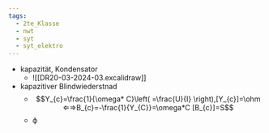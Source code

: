 ```yaml
---
tags:
  - 2te_Klasse
  - nwt
  - syt
  - syt_elektro
---
```

- kapazität, Kondensator
	- ![[DR20-03-2024-03.excalidraw]]
- kapazitiver Blindwiederstnad
	- $$Y_{c}=\frac{1}{\omega* C}\left( =\frac{U}{I} \right),[Y_{c}]=\ohm ⇐⇒B_{c}=-\frac{1}{Y_{C}}=\omega*C [B_{c}]=S$$
	- ϕ